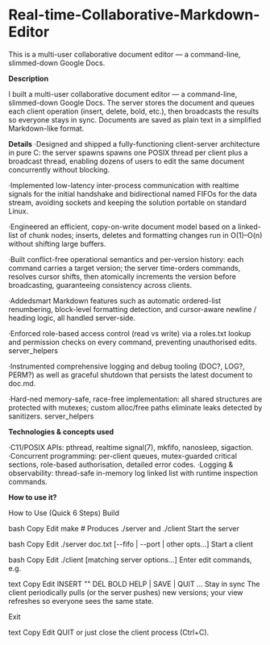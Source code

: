 # Real-time-Collaborative-Markdown-Editor
This is a multi-user collaborative document editor — a command-line, slimmed-down Google Docs.

**Description**

I built a multi-user collaborative document editor — a command-line, slimmed-down Google Docs. The server stores the document and queues each client operation (insert, delete, bold, etc.), then broadcasts the results so everyone stays in sync. Documents are saved as plain text in a simplified Markdown-like format.

**Details**
 ·Designed and shipped a fully-functioning client-server architecture in pure C: the server
 spawns spawns one POSIX thread per client plus a broadcast thread, enabling dozens of
 users to edit the same document concurrently without blocking.
 
 ·Implemented low-latency inter-process communication with realtime signals for the initial
 handshake and bidirectional named FIFOs for the data stream, avoiding sockets and keeping
 the solution portable on standard Linux.
 
 ·Engineered an efficient, copy-on-write document model based on a linked-list of chunk
 nodes; inserts, deletes and formatting changes run in O(1)–O(n) without shifting large
 buffers.
 
 ·Built conflict-free operational semantics and per-version history: each command carries a
 target version; the server time-orders commands, resolves cursor shifts, then atomically
 increments the version before broadcasting, guaranteeing consistency across clients.
 
 ·Addedsmart Markdown features such as automatic ordered-list renumbering, block-level
 formatting detection, and cursor-aware newline / heading logic, all handled server-side.
 
 ·Enforced role-based access control (read vs write) via a roles.txt lookup and permission
 checks on every command, preventing unauthorised edits. server_helpers
 
 ·Instrumented comprehensive logging and debug tooling (DOC?, LOG?, PERM?) as well as
 graceful shutdown that persists the latest document to doc.md.
 
 ·Hard-ned memory-safe, race-free implementation: all shared structures are protected with
 mutexes; custom alloc/free paths eliminate leaks detected by sanitizers. server_helpers
 
 **Technologies & concepts used**
 
 ·C11/POSIX APIs: pthread, realtime signal(7), mkfifo, nanosleep, sigaction.
 ·Concurrent programming: per-client queues, mutex-guarded critical sections,
role-based authorisation, detailed error codes.
 ·Logging & observability: thread-safe in-memory log linked list with runtime
 inspection commands.

 **How to use it?**
 
 How to Use (Quick 6 Steps)
Build

bash
Copy
Edit
make    # Produces ./server and ./client
Start the server

bash
Copy
Edit
./server doc.txt [--fifo <name> | --port <port> | other opts...]
Start a client

bash
Copy
Edit
./client <username> [matching server options...]
Enter edit commands, e.g.

text
Copy
Edit
INSERT <pos> "<text>"
DEL <start> <len>
BOLD <start> <len>
HELP | SAVE | QUIT ...
Stay in sync
The client periodically pulls (or the server pushes) new versions; your view refreshes so everyone sees the same state.

Exit

text
Copy
Edit
QUIT
or just close the client process (Ctrl+C).
 
